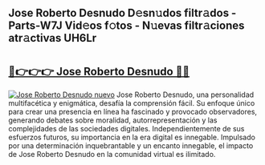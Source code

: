 ## Jose Roberto Desnudo D𝚎sn𝚞dos filtr𝚊dos - Parts-W7J Vid𝚎os f𝚘tos - N𝚞evas filtr𝚊ciones atr𝚊ctivas UH6Lr

# <h2><a href="http://mb9i8kj.tromn.icu/?c=Jose+Roberto+Desnudo">🔗👉👉👉 Jose Roberto Desnudo 🔗🔗</a></h2>

[![Jose Roberto Desnudo nuevo](https://i.imgur.com/pEAQMta.gif)](http://mb9i8kj.tromn.icu/?c=Jose+Roberto+Desnudo)
Jose Roberto Desnudo, una personalidad multifacética y enigmática, desafía la comprensión fácil. Su enfoque único para crear una presencia en línea ha fascinado y provocado observadores, generando debates sobre moralidad, autorrepresentación y las complejidades de las sociedades digitales. Independientemente de sus esfuerzos futuros, su importancia en la era digital es innegable. Impulsado por una determinación inquebrantable y un encanto innegable, el impacto de Jose Roberto Desnudo en la comunidad virtual es ilimitado.

